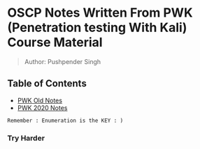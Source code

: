 # OSCP Notes Written From PWK (Penetration testing With Kali) Course Material
> Author: Pushpender Singh 

## Table of Contents
- [PWK Old Notes](https://github.com/Technowlogy-Pushpender/oscp-notes/pwk.md)
- [PWK 2020 Notes](https://github.com/Technowlogy-Pushpender/oscp-notes/pwk-2020.md)

`Remember : Enumeration is the KEY : )`

### **Try Harder**
